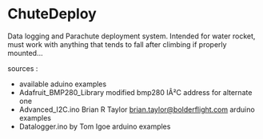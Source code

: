 # ChuteDeploy
  Data logging and Parachute deployment system.
  Intended for water rocket, must work with anything that tends to fall after climbing if properly mounted...

  sources :
  - available aduino examples
  - Adafruit_BMP280_Library      modified bmp280 IÂ²C address for alternate one
  - Advanced_I2C.ino     Brian R Taylor      brian.taylor@bolderflight.com    arduino examples
  - Datalogger.ino       by Tom Igoe                                          arduino examples


